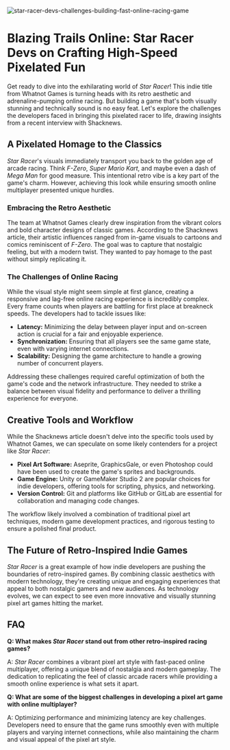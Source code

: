 ![star-racer-devs-challenges-building-fast-online-racing-game](https://images.pexels.com/photos/18920008/pexels-photo-18920008.jpeg?auto=compress&cs=tinysrgb&fit=crop&h=627&w=1200)

# Blazing Trails Online: Star Racer Devs on Crafting High-Speed Pixelated Fun

Get ready to dive into the exhilarating world of *Star Racer*! This indie title from Whatnot Games is turning heads with its retro aesthetic and adrenaline-pumping online racing. But building a game that's both visually stunning and technically sound is no easy feat. Let's explore the challenges the developers faced in bringing this pixelated racer to life, drawing insights from a recent interview with Shacknews.

## A Pixelated Homage to the Classics

*Star Racer*'s visuals immediately transport you back to the golden age of arcade racing. Think *F-Zero*, *Super Mario Kart*, and maybe even a dash of *Mega Man* for good measure. This intentional retro vibe is a key part of the game's charm. However, achieving this look while ensuring smooth online multiplayer presented unique hurdles.

### Embracing the Retro Aesthetic

The team at Whatnot Games clearly drew inspiration from the vibrant colors and bold character designs of classic games. According to the Shacknews article, their artistic influences ranged from in-game visuals to cartoons and comics reminiscent of *F-Zero*. The goal was to capture that nostalgic feeling, but with a modern twist. They wanted to pay homage to the past without simply replicating it.

### The Challenges of Online Racing

While the visual style might seem simple at first glance, creating a responsive and lag-free online racing experience is incredibly complex. Every frame counts when players are battling for first place at breakneck speeds. The developers had to tackle issues like:

*   **Latency:** Minimizing the delay between player input and on-screen action is crucial for a fair and enjoyable experience.
*   **Synchronization:** Ensuring that all players see the same game state, even with varying internet connections.
*   **Scalability:** Designing the game architecture to handle a growing number of concurrent players.

Addressing these challenges required careful optimization of both the game's code and the network infrastructure. They needed to strike a balance between visual fidelity and performance to deliver a thrilling experience for everyone.

## Creative Tools and Workflow

While the Shacknews article doesn't delve into the specific tools used by Whatnot Games, we can speculate on some likely contenders for a project like *Star Racer*:

*   **Pixel Art Software:** Aseprite, GraphicsGale, or even Photoshop could have been used to create the game's sprites and backgrounds.
*   **Game Engine:** Unity or GameMaker Studio 2 are popular choices for indie developers, offering tools for scripting, physics, and networking.
*   **Version Control:** Git and platforms like GitHub or GitLab are essential for collaboration and managing code changes.

The workflow likely involved a combination of traditional pixel art techniques, modern game development practices, and rigorous testing to ensure a polished final product.

## The Future of Retro-Inspired Indie Games

*Star Racer* is a great example of how indie developers are pushing the boundaries of retro-inspired games. By combining classic aesthetics with modern technology, they're creating unique and engaging experiences that appeal to both nostalgic gamers and new audiences. As technology evolves, we can expect to see even more innovative and visually stunning pixel art games hitting the market.

## FAQ

**Q: What makes *Star Racer* stand out from other retro-inspired racing games?**

A: *Star Racer* combines a vibrant pixel art style with fast-paced online multiplayer, offering a unique blend of nostalgia and modern gameplay. The dedication to replicating the feel of classic arcade racers while providing a smooth online experience is what sets it apart.

**Q: What are some of the biggest challenges in developing a pixel art game with online multiplayer?**

A: Optimizing performance and minimizing latency are key challenges. Developers need to ensure that the game runs smoothly even with multiple players and varying internet connections, while also maintaining the charm and visual appeal of the pixel art style.
